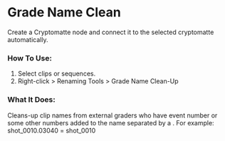 # Grade Name Clean

Create a Cryptomatte node and connect it to the selected cryptomatte automatically.

### How To Use:
1. Select clips or sequences.
2. Right-click > Renaming Tools > Grade Name Clean-Up

### What It Does:
Cleans-up clip names from external graders who have event number or some other numbers added to the name separated by a .
For example: shot_0010.03040 = shot_0010